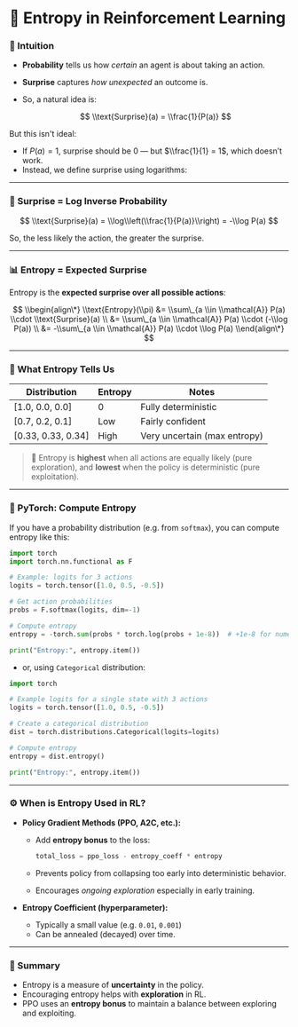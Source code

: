 # 🧠 Entropy in Reinforcement Learning

### 🚀 Intuition

- **Probability** tells us how *certain* an agent is about taking an action.

- **Surprise** captures *how unexpected* an outcome is.

- So, a natural idea is:

  $$
  \\text{Surprise}(a) = \\frac{1}{P(a)}
  $$

But this isn't ideal:

- If $P(a) = 1$, surprise should be 0 — but $\\frac{1}{1} = 1$, which doesn’t work.
- Instead, we define surprise using logarithms:

______________________________________________________________________

### 📐 Surprise = Log Inverse Probability

$$
\\text{Surprise}(a) = \\log\\left(\\frac{1}{P(a)}\\right) = -\\log P(a)
$$

So, the less likely the action, the greater the surprise.

______________________________________________________________________

### 📊 Entropy = Expected Surprise

Entropy is the **expected surprise over all possible actions**:

$$
\\begin{align\*}
\\text{Entropy}(\\pi) &= \\sum\_{a \\in \\mathcal{A}} P(a) \\cdot \\text{Surprise}(a) \\
&= \\sum\_{a \\in \\mathcal{A}} P(a) \\cdot (-\\log P(a)) \\
&= -\\sum\_{a \\in \\mathcal{A}} P(a) \\cdot \\log P(a)
\\end{align\*}
$$

______________________________________________________________________

### 🔁 What Entropy Tells Us

| Distribution       | Entropy | Notes                        |
| ------------------ | ------- | ---------------------------- |
| [1.0, 0.0, 0.0]    | 0       | Fully deterministic          |
| [0.7, 0.2, 0.1]    | Low     | Fairly confident             |
| [0.33, 0.33, 0.34] | High    | Very uncertain (max entropy) |

> 📌 Entropy is **highest** when all actions are equally likely (pure exploration),
> and **lowest** when the policy is deterministic (pure exploitation).

______________________________________________________________________

### 🧪 PyTorch: Compute Entropy

If you have a probability distribution (e.g. from `softmax`), you can compute entropy like this:

```python
import torch
import torch.nn.functional as F

# Example: logits for 3 actions
logits = torch.tensor([1.0, 0.5, -0.5])

# Get action probabilities
probs = F.softmax(logits, dim=-1)

# Compute entropy
entropy = -torch.sum(probs * torch.log(probs + 1e-8))  # +1e-8 for numerical stability

print("Entropy:", entropy.item())
```

- or, using `Categorical` distribution:

```python
import torch

# Example logits for a single state with 3 actions
logits = torch.tensor([1.0, 0.5, -0.5])

# Create a categorical distribution
dist = torch.distributions.Categorical(logits=logits)

# Compute entropy
entropy = dist.entropy()

print("Entropy:", entropy.item())
```

______________________________________________________________________

### ⚙️ When is Entropy Used in RL?

- **Policy Gradient Methods (PPO, A2C, etc.):**

  - Add **entropy bonus** to the loss:

    ```python
    total_loss = ppo_loss - entropy_coeff * entropy
    ```

  - Prevents policy from collapsing too early into deterministic behavior.

  - Encourages *ongoing exploration* especially in early training.

- **Entropy Coefficient (hyperparameter):**

  - Typically a small value (e.g. `0.01`, `0.001`)
  - Can be annealed (decayed) over time.

______________________________________________________________________

### 🧠 Summary

- Entropy is a measure of **uncertainty** in the policy.
- Encouraging entropy helps with **exploration** in RL.
- PPO uses an **entropy bonus** to maintain a balance between exploring and exploiting.
